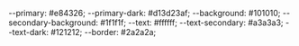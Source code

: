--primary: #e84326;
--primary-dark: #d13d23af;
--background: #101010;
--secondary-background: #1f1f1f;
--text: #ffffff;
--text-secondary: #a3a3a3;
--text-dark: #121212;
--border: #2a2a2a;
